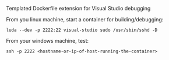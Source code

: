 Templated Dockerfile extension for Visual Studio debugging

From you linux machine, start a container for building/debugging:
```
luda --dev -p 2222:22 visual-studio sudo /usr/sbin/sshd -D
```

From your windows machine, test:
```
ssh -p 2222 <hostname-or-ip-of-host-running-the-container>
```
